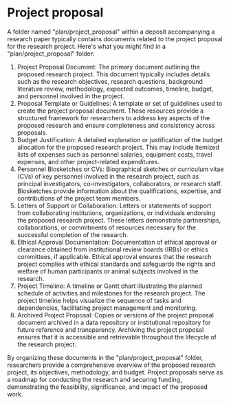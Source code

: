 # Project proposal

A folder named "plan/project_proposal" within a deposit accompanying a research paper typically contains documents related to the project proposal for the research project. Here's what you might find in a "plan/project_proposal" folder:

1. Project Proposal Document: The primary document outlining the proposed research project. This document typically includes details such as the research objectives, research questions, background literature review, methodology, expected outcomes, timeline, budget, and personnel involved in the project.
2. Proposal Template or Guidelines: A template or set of guidelines used to create the project proposal document. These resources provide a structured framework for researchers to address key aspects of the proposed research and ensure completeness and consistency across proposals.
3. Budget Justification: A detailed explanation or justification of the budget allocation for the proposed research project. This may include itemized lists of expenses such as personnel salaries, equipment costs, travel expenses, and other project-related expenditures.
4. Personnel Biosketches or CVs: Biographical sketches or curriculum vitae (CVs) of key personnel involved in the research project, such as principal investigators, co-investigators, collaborators, or research staff. Biosketches provide information about the qualifications, expertise, and contributions of the project team members.
5. Letters of Support or Collaboration: Letters or statements of support from collaborating institutions, organizations, or individuals endorsing the proposed research project. These letters demonstrate partnerships, collaborations, or commitments of resources necessary for the successful completion of the research.
6. Ethical Approval Documentation: Documentation of ethical approval or clearance obtained from institutional review boards (IRBs) or ethics committees, if applicable. Ethical approval ensures that the research project complies with ethical standards and safeguards the rights and welfare of human participants or animal subjects involved in the research.
7. Project Timeline: A timeline or Gantt chart illustrating the planned schedule of activities and milestones for the research project. The project timeline helps visualize the sequence of tasks and dependencies, facilitating project management and monitoring.
8. Archived Project Proposal: Copies or versions of the project proposal document archived in a data repository or institutional repository for future reference and transparency. Archiving the project proposal ensures that it is accessible and retrievable throughout the lifecycle of the research project.

By organizing these documents in the "plan/project_proposal" folder, researchers provide a comprehensive overview of the proposed research project, its objectives, methodology, and budget. Project proposals serve as a roadmap for conducting the research and securing funding, demonstrating the feasibility, significance, and impact of the proposed work.
